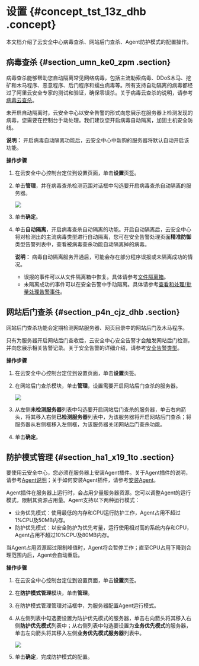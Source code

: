 # 设置 {#concept_tst_13z_dhb .concept}

本文档介绍了云安全中心病毒查杀、网站后门查杀、Agent防护模式的配置操作。

## 病毒查杀 {#section_umn_ke0_zpm .section}

病毒查杀能够帮助您自动隔离常见网络病毒，包括主流勒索病毒、DDoS木马、挖矿和木马程序、恶意程序、后门程序和蠕虫病毒等。所有支持自动隔离的病毒都经过了阿里云安全专家的测试和验证，确保零误杀。关于病毒云查杀的说明，请参考[病毒云查杀](intl.zh-CN/用户指南/安全告警处理/病毒云查杀.md#)。

未开启自动隔离时，云安全中心以安全告警的形式向您展示在服务器上检测发现的病毒，您需要在控制台手动处理。我们建议您开启病毒自动隔离，加固主机安全防线。

**说明：** 开启病毒自动隔离功能后，云安全中心中新购的服务器将默认自动开启该功能。

**操作步骤**

1.  在云安全中心控制台定位到设置页面，单击**设置**页签。
2.  单击**管理**，并在病毒查杀检测范围对话框中勾选要开启病毒查杀自动隔离的服务器。

    ![](http://static-aliyun-doc.oss-cn-hangzhou.aliyuncs.com/assets/img/147751/156093494541289_zh-CN.png)

3.  单击**确定**。
4.  单击**自动隔离**，开启病毒查杀自动隔离的功能。开启自动隔离后，云安全中心将对检测出的主流病毒类型进行自动隔离，您可在安全告警处理页面**精准防御**类型告警列表中，查看被病毒查杀功能自动隔离掉的病毒。

    **说明：** 病毒自动隔离服务开通后，可能会存在部分程序误报或未隔离成功的情况。

    -   误报的事件可以从文件隔离箱中恢复。具体请参考[文件隔离箱](intl.zh-CN/用户指南/安全告警处理/文件隔离箱.md#)。
    -   未隔离成功的事件可以在安全告警中手动隔离。具体请参考[查看和处理/批量处理告警事件](intl.zh-CN/用户指南/安全告警处理/查看和处理告警事件.md#)。

## 网站后门查杀 {#section_p4n_cjz_dhb .section}

网站后门查杀功能会定期检测网站服务器、网页目录中的网站后门及木马程序。

只有为服务器开启网站后门查收后，云安全中心安全告警才会触发网站后门检测，并向您展示相关告警记录。关于安全告警的详细介绍，请参考[安全告警类型](intl.zh-CN/用户指南/安全告警处理/安全告警类型概述.md#)。

**操作步骤**

1.  在云安全中心控制台定位到设置页面，单击**设置**页签。
2.  在网站后门查杀模块，单击**管理**，设置需要开启网站后门查杀的服务器。

    ![](http://static-aliyun-doc.oss-cn-hangzhou.aliyuncs.com/assets/img/147751/156093494548709_zh-CN.png)

3.  从左侧**未检测服务器**列表中勾选要开启网站后门查杀的服务器，单击右向箭头，将其移入右侧**已检测服务器**列表中，为该服务器将开启网站后门查杀；将服务器从右侧框移入左侧框，为该服务器关闭网站后门查杀功能。
4.  单击**确定**。

## 防护模式管理 {#section_ha1_x19_1to .section}

要使用云安全中心，您必须在服务器上安装Agent插件。关于Agent插件的说明，请参考[Agent说明](intl.zh-CN/接入云安全中心/Agent说明.md#)；关于如何安装Agent插件，请参考[安装Agent](intl.zh-CN/接入云安全中心/安装Agent.md#)。

Agent插件在服务器上运行时，会占用少量服务器资源。您可以调整Agent的运行模式，限制其资源占用量。Agent支持以下两种运行模式：

-   业务优先模式：使用最低的内存和CPU运行防护工作，Agent占用不超过1%CPU及50MB内存。
-   防护优先模式：以安全防护为优先考量，运行使用相对高的系统内存和CPU，Agent占用不超过10%CPU及80MB内存。

当Agent占用资源超过限制峰值时，Agent将会暂停工作；直至CPU占用下降到合理范围内后，Agent会自动重启。

**操作步骤**

1.  在云安全中心控制台定位到设置页面，单击**设置**页签。
2.  在**防护模式管理**模块，单击**管理**。
3.  在防护模式管理管理对话框中，为服务器配置Agent运行模式。
4.  从左侧列表中勾选要设置为防护优先模式的服务器，单击右向箭头将其移入右侧**防护优先模式**列表中；从右侧列表中勾选要设置为**业务优先模式**的服务器，单击左向箭头将其移入左侧**业务优先模式服务器**列表中。

    ![](http://static-aliyun-doc.oss-cn-hangzhou.aliyuncs.com/assets/img/147751/156093494548716_zh-CN.png)

5.  单击**确定**，完成防护模式的配置。

